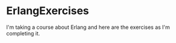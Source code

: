 # ErlangExercises
I'm taking a course about Erlang and here are the exercises as I'm completing it.
